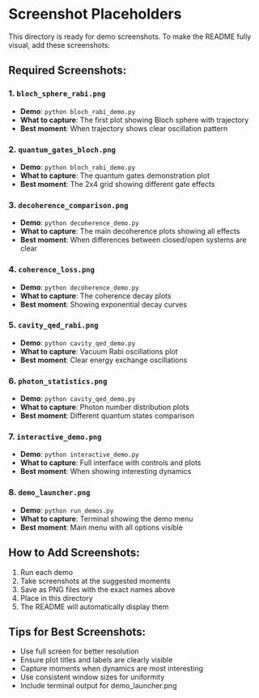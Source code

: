 # Screenshot Placeholders

This directory is ready for demo screenshots. To make the README fully visual, add these screenshots:

## Required Screenshots:

### 1. `bloch_sphere_rabi.png`
- **Demo**: `python bloch_rabi_demo.py`
- **What to capture**: The first plot showing Bloch sphere with trajectory
- **Best moment**: When trajectory shows clear oscillation pattern

### 2. `quantum_gates_bloch.png`
- **Demo**: `python bloch_rabi_demo.py` 
- **What to capture**: The quantum gates demonstration plot
- **Best moment**: The 2x4 grid showing different gate effects

### 3. `decoherence_comparison.png`
- **Demo**: `python decoherence_demo.py`
- **What to capture**: The main decoherence plots showing all effects
- **Best moment**: When differences between closed/open systems are clear

### 4. `coherence_loss.png`
- **Demo**: `python decoherence_demo.py`
- **What to capture**: The coherence decay plots
- **Best moment**: Showing exponential decay curves

### 5. `cavity_qed_rabi.png`
- **Demo**: `python cavity_qed_demo.py`
- **What to capture**: Vacuum Rabi oscillations plot
- **Best moment**: Clear energy exchange oscillations

### 6. `photon_statistics.png`
- **Demo**: `python cavity_qed_demo.py`
- **What to capture**: Photon number distribution plots
- **Best moment**: Different quantum states comparison

### 7. `interactive_demo.png`
- **Demo**: `python interactive_demo.py`
- **What to capture**: Full interface with controls and plots
- **Best moment**: When showing interesting dynamics

### 8. `demo_launcher.png`
- **Demo**: `python run_demos.py`
- **What to capture**: Terminal showing the demo menu
- **Best moment**: Main menu with all options visible

## How to Add Screenshots:

1. Run each demo
2. Take screenshots at the suggested moments
3. Save as PNG files with the exact names above
4. Place in this directory
5. The README will automatically display them

## Tips for Best Screenshots:

- Use full screen for better resolution
- Ensure plot titles and labels are clearly visible
- Capture moments when dynamics are most interesting
- Use consistent window sizes for uniformity
- Include terminal output for demo_launcher.png
